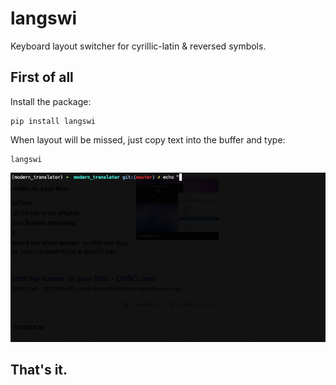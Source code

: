 # langswi

Keyboard layout switcher for cyrillic-latin & reversed symbols.

## First of all

Install the package:

```
pip install langswi
```

When layout will be missed, just copy text into the buffer and type: 

```
langswi
```

![Subway Scheme](demo.gif)

## That's it.
